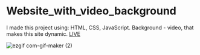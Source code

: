 # Website_with_video_background


I made this project using: HTML, CSS, JavaScript. Background - video, that makes this site dynamic.
<a href="https://vladyslavos.github.io/Website_with_video_background/#">LIVE</a>

![ezgif com-gif-maker (2)](https://user-images.githubusercontent.com/67589338/104092600-a3636a80-528d-11eb-8fc2-bd495ece1ef0.gif)












